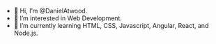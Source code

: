 - 👋 Hi, I’m @DanielAtwood.
- 👀 I’m interested in Web Development.
- 🌱 I’m currently learning HTML, CSS, Javascript, Angular, React, and Node.js.
<!---
DanielAtwood/DanielAtwood is a ✨ special ✨ repository because its `README.md` (this file) appears on your GitHub profile.
You can click the Preview link to take a look at your changes.
--->
